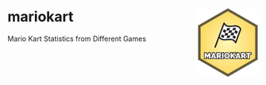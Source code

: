 # mariokart <img src="man/figures/logo.png" align="right" width="120" />

<!-- badges: start -->
<!-- badges: end -->

Mario Kart Statistics from Different Games

